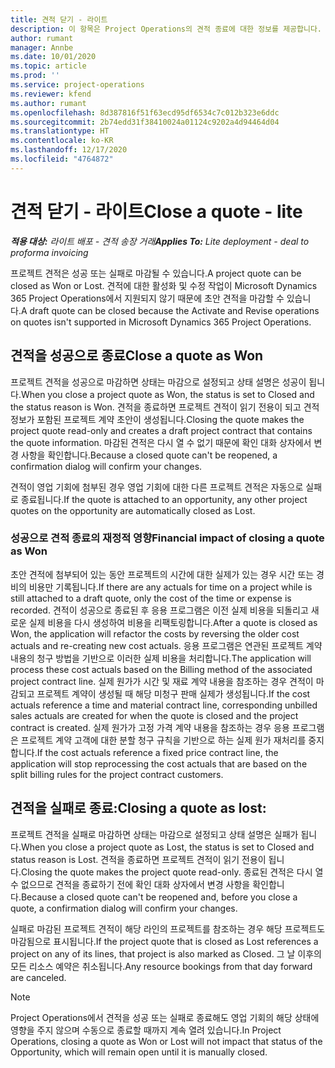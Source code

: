 ```yaml
---
title: 견적 닫기 - 라이트
description: 이 항목은 Project Operations의 견적 종료에 대한 정보를 제공합니다.
author: rumant
manager: Annbe
ms.date: 10/01/2020
ms.topic: article
ms.prod: ''
ms.service: project-operations
ms.reviewer: kfend
ms.author: rumant
ms.openlocfilehash: 8d387816f51f63ecd95df6534c7c012b323e6ddc
ms.sourcegitcommit: 2b74edd31f38410024a01124c9202a4d94464d04
ms.translationtype: HT
ms.contentlocale: ko-KR
ms.lasthandoff: 12/17/2020
ms.locfileid: "4764872"
---
```

# <a name="close-a-quote---lite"></a><span data-ttu-id="95055-103">견적 닫기 - 라이트</span><span class="sxs-lookup"><span data-stu-id="95055-103">Close a quote - lite</span></span>

<span data-ttu-id="95055-104">_**적용 대상:** 라이트 배포 - 견적 송장 거래_</span><span class="sxs-lookup"><span data-stu-id="95055-104">_**Applies To:** Lite deployment - deal to proforma invoicing_</span></span>

<span data-ttu-id="95055-105">프로젝트 견적은 성공 또는 실패로 마감될 수 있습니다.</span><span class="sxs-lookup"><span data-stu-id="95055-105">A project quote can be closed as Won or Lost.</span></span> <span data-ttu-id="95055-106">견적에 대한 활성화 및 수정 작업이 Microsoft Dynamics 365 Project Operations에서 지원되지 않기 때문에 초안 견적을 마감할 수 있습니다.</span><span class="sxs-lookup"><span data-stu-id="95055-106">A draft quote can be closed because the Activate and Revise operations on quotes isn't supported in Microsoft Dynamics 365 Project Operations.</span></span>

## <a name="close-a-quote-as-won"></a><span data-ttu-id="95055-107">견적을 성공으로 종료</span><span class="sxs-lookup"><span data-stu-id="95055-107">Close a quote as Won</span></span>

<span data-ttu-id="95055-108">프로젝트 견적을 성공으로 마감하면 상태는 마감으로 설정되고 상태 설명은 성공이 됩니다.</span><span class="sxs-lookup"><span data-stu-id="95055-108">When you close a project quote as Won, the status is set to Closed and the status reason is Won.</span></span> <span data-ttu-id="95055-109">견적을 종료하면 프로젝트 견적이 읽기 전용이 되고 견적 정보가 포함된 프로젝트 계약 초안이 생성됩니다.</span><span class="sxs-lookup"><span data-stu-id="95055-109">Closing the quote makes the project quote read-only and creates a draft project contract that contains the quote information.</span></span> <span data-ttu-id="95055-110">마감된 견적은 다시 열 수 없기 때문에 확인 대화 상자에서 변경 사항을 확인합니다.</span><span class="sxs-lookup"><span data-stu-id="95055-110">Because a closed quote can't be reopened, a confirmation dialog will confirm your changes.</span></span>

<span data-ttu-id="95055-111">견적이 영업 기회에 첨부된 경우 영업 기회에 대한 다른 프로젝트 견적은 자동으로 실패로 종료됩니다.</span><span class="sxs-lookup"><span data-stu-id="95055-111">If the quote is attached to an opportunity, any other project quotes on the opportunity are automatically closed as Lost.</span></span>

### <a name="financial-impact-of-closing-a-quote-as-won"></a><span data-ttu-id="95055-112">성공으로 견적 종료의 재정적 영향</span><span class="sxs-lookup"><span data-stu-id="95055-112">Financial impact of closing a quote as Won</span></span>

<span data-ttu-id="95055-113">초안 견적에 첨부되어 있는 동안 프로젝트의 시간에 대한 실제가 있는 경우 시간 또는 경비의 비용만 기록됩니다.</span><span class="sxs-lookup"><span data-stu-id="95055-113">If there are any actuals for time on a project while is still attached to a draft quote, only the cost of the time or expense is recorded.</span></span> <span data-ttu-id="95055-114">견적이 성공으로 종료된 후 응용 프로그램은 이전 실제 비용을 되돌리고 새로운 실제 비용을 다시 생성하여 비용을 리팩토링합니다.</span><span class="sxs-lookup"><span data-stu-id="95055-114">After a quote is closed as Won, the application will refactor the costs by reversing the older cost actuals and re-creating new cost actuals.</span></span> <span data-ttu-id="95055-115">응용 프로그램은 연관된 프로젝트 계약 내용의 청구 방법을 기반으로 이러한 실제 비용을 처리합니다.</span><span class="sxs-lookup"><span data-stu-id="95055-115">The application will process these cost actuals based on the Billing method of the associated project contract line.</span></span> <span data-ttu-id="95055-116">실제 원가가 시간 및 재료 계약 내용을 참조하는 경우 견적이 마감되고 프로젝트 계약이 생성될 때 해당 미청구 판매 실제가 생성됩니다.</span><span class="sxs-lookup"><span data-stu-id="95055-116">If the cost actuals reference a time and material contract line, corresponding unbilled sales actuals are created for when the quote is closed and the project contract is created.</span></span> <span data-ttu-id="95055-117">실제 원가가 고정 가격 계약 내용을 참조하는 경우 응용 프로그램은 프로젝트 계약 고객에 대한 분할 청구 규칙을 기반으로 하는 실제 원가 재처리를 중지합니다.</span><span class="sxs-lookup"><span data-stu-id="95055-117">If the cost actuals reference a fixed price contract line, the application will stop reprocessing the cost actuals that are based on the split billing rules for the project contract customers.</span></span>

## <a name="closing-a-quote-as-lost"></a><span data-ttu-id="95055-118">견적을 실패로 종료:</span><span class="sxs-lookup"><span data-stu-id="95055-118">Closing a quote as lost:</span></span>

<span data-ttu-id="95055-119">프로젝트 견적을 실패로 마감하면 상태는 마감으로 설정되고 상태 설명은 실패가 됩니다.</span><span class="sxs-lookup"><span data-stu-id="95055-119">When you close a project quote as Lost, the status is set to Closed and status reason is Lost.</span></span> <span data-ttu-id="95055-120">견적을 종료하면 프로젝트 견적이 읽기 전용이 됩니다.</span><span class="sxs-lookup"><span data-stu-id="95055-120">Closing the quote makes the project quote read-only.</span></span> <span data-ttu-id="95055-121">종료된 견적은 다시 열 수 없으므로 견적을 종료하기 전에 확인 대화 상자에서 변경 사항을 확인합니다.</span><span class="sxs-lookup"><span data-stu-id="95055-121">Because a closed quote can't be reopened and, before you close a quote, a confirmation dialog will confirm your changes.</span></span>

<span data-ttu-id="95055-122">실패로 마감된 프로젝트 견적이 해당 라인의 프로젝트를 참조하는 경우 해당 프로젝트도 마감됨으로 표시됩니다.</span><span class="sxs-lookup"><span data-stu-id="95055-122">If the project quote that is closed as Lost references a project on any of its lines, that project is also marked as Closed.</span></span> <span data-ttu-id="95055-123">그 날 이후의 모든 리소스 예약은 취소됩니다.</span><span class="sxs-lookup"><span data-stu-id="95055-123">Any resource bookings from that day forward are canceled.</span></span>

> [!NOTE]
> <span data-ttu-id="95055-124">Project Operations에서 견적을 성공 또는 실패로 종료해도 영업 기회의 해당 상태에 영향을 주지 않으며 수동으로 종료할 때까지 계속 열려 있습니다.</span><span class="sxs-lookup"><span data-stu-id="95055-124">In Project Operations, closing a quote as Won or Lost will not impact that status of the Opportunity, which will remain open until it is manually closed.</span></span>
